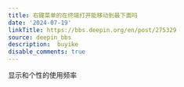 ```yaml
---
title: 右键菜单的在终端打开能移动到最下面吗
date: '2024-07-19'
linkTitle: https://bbs.deepin.org/en/post/275329
source: deepin_bbs
description:  buyike 
disable_comments: true
---
```

显示和个性的使用频率
